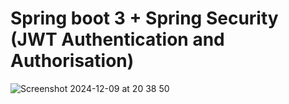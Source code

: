 # Spring boot 3 + Spring Security (JWT Authentication and Authorisation)
![Screenshot 2024-12-09 at 20 38 50](https://github.com/user-attachments/assets/aa6b6a11-0485-4f40-a427-9db285819ba4)
